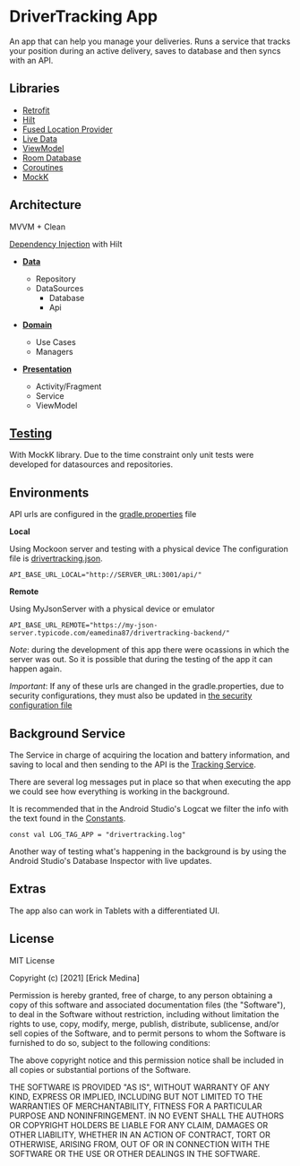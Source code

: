 

# DriverTracking App

An app that can help you manage your deliveries.
Runs a service that tracks your position during an active delivery, saves to database and then syncs with an API.

## Libraries


- [Retrofit](https://square.github.io/retrofit/)
- [Hilt](https://developer.android.com/training/dependency-injection/hilt-android)
- [Fused Location Provider](https://developer.android.com/training/location) 
- [Live Data](https://developer.android.com/topic/libraries/architecture/livedata)
- [ViewModel](https://developer.android.com/topic/libraries/architecture/viewmodela)
- [Room Database](https://developer.android.com/jetpack/androidx/releases/room)
- [Coroutines](https://developer.android.com/kotlin/coroutines)
- [MockK](https://mockk.io/)

## Architecture

MVVM + Clean

[Dependency Injection](app/src/main/java/tech/medina/drivertracking/di) with Hilt

- **[Data](app/src/main/java/tech/medina/drivertracking/data)** 
  - Repository
  - DataSources
     - Database
     - Api


- **[Domain](app/src/main/java/tech/medina/drivertracking/domain)** 
  - Use Cases
  - Managers


- **[Presentation](app/src/main/java/tech/medina/drivertracking/ui)** 
  - Activity/Fragment
  - Service
  - ViewModel


## [Testing](app/src/test/java/tech/medina/drivertracking/data)

With MockK library. Due to the time constraint only unit tests were developed for datasources and repositories.

## Environments

API urls are configured in the [gradle.properties](gradle.properties) file

**Local**

Using Mockoon server and testing with a physical device
The configuration file is [drivertracking.json](drivertracking.json).

`API_BASE_URL_LOCAL="http://SERVER_URL:3001/api/"`

**Remote**

Using MyJsonServer with a physical device or emulator

`API_BASE_URL_REMOTE="https://my-json-server.typicode.com/eamedina87/drivertracking-backend/"`

*Note*: during the development of this app there were ocassions in which the server was out. So it is possible that during the testing of the app it can happen again.

*Important*: If any of these urls are changed in the gradle.properties, due to security configurations, they must also be updated in [the security configuration file](app/src/main/res/xml/network_security_config.xml) 

## Background Service

The Service in charge of acquiring the location and battery information, and saving to local and then sending to the API is the [Tracking Service](app/src/main/java/tech/medina/drivertracking/ui/service/TrackingService.kt).

There are several log messages put in place so that when executing the app we could see how everything is working in the background.

It is recommended that in the Android Studio's Logcat we filter the info with the text found in the [Constants](app/src/main/java/tech/medina/drivertracking/ui/utils/Constants.kt).

`const val LOG_TAG_APP = "drivertracking.log"`

Another way of testing what's happening in the background is by using the Android Studio's Database Inspector with live updates.

## Extras

The app also can work in Tablets with a differentiated UI.

## License

MIT License

Copyright (c) [2021] [Erick Medina]

Permission is hereby granted, free of charge, to any person obtaining a copy
of this software and associated documentation files (the "Software"), to deal
in the Software without restriction, including without limitation the rights
to use, copy, modify, merge, publish, distribute, sublicense, and/or sell
copies of the Software, and to permit persons to whom the Software is
furnished to do so, subject to the following conditions:

The above copyright notice and this permission notice shall be included in all
copies or substantial portions of the Software.

THE SOFTWARE IS PROVIDED "AS IS", WITHOUT WARRANTY OF ANY KIND, EXPRESS OR
IMPLIED, INCLUDING BUT NOT LIMITED TO THE WARRANTIES OF MERCHANTABILITY,
FITNESS FOR A PARTICULAR PURPOSE AND NONINFRINGEMENT. IN NO EVENT SHALL THE
AUTHORS OR COPYRIGHT HOLDERS BE LIABLE FOR ANY CLAIM, DAMAGES OR OTHER
LIABILITY, WHETHER IN AN ACTION OF CONTRACT, TORT OR OTHERWISE, ARISING FROM,
OUT OF OR IN CONNECTION WITH THE SOFTWARE OR THE USE OR OTHER DEALINGS IN THE
SOFTWARE.
